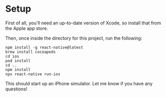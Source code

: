 # Setup

First of all, you'll need an up-to-date version of Xcode, so install that from the Apple app store.

Then, once inside the directory for this project, run the following:

    npm install -g react-native@latest
    brew install cocoapods
    cd ios
    pod install
    cd ..
    npm install
    npx react-native run-ios

This should start up an iPhone simulator. Let me know if you have any questions!
